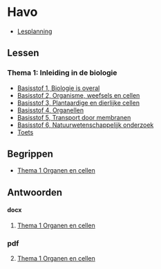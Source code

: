 # Havo

* [Lesplanning](lesplanning.md)

## Lessen


### Thema 1: Inleiding in de biologie

- [Basisstof 1, Biologie is overal](lessen/t1b1.md)
- [Basisstof 2, Organisme, weefsels en cellen](lessen/t1b2.md)
- [Basisstof 3, Plantaardige en dierlijke cellen](lessen/t1b3.md)
- [Basisstof 4, Organellen](lessen/t1b4.md)
- [Basisstof 5, Transport door membranen](lessen/t1b5.md)
- [Basisstof 6, Natuurwetenschappelijk onderzoek](lessen/t1b6.md)
- [Toets](toetsen/t1toets.md)


<!--
### Thema 2: Voortplanting en seksualiteit
- [Basisstof 1, Ongeslachtelijke voortplanting](lessen/t2b1.md)
- [Basisstof 2, Geslachtelijke voortplanting](lessen/t2b2.md)
- [Basisstof 3, Hormonen](lessen/t2b3.md)
- [Basisstof 4, Zwanger](lessen/t2b4.md)
- [Basisstof 5, Seksualiteit](lessen/t2b5.md)
- [Basisstof 6, SOA's en geboorteregeling](lessen/t2b6.md)


## Boek

* [Biologie Voor Jou HAVO 4a](boek/BVJ_H_4A_Boek.docx)
* [Biologie Voor Jou HAVO 4b](boek/BVJ_H_4B_Boek.docx)
-->

## Begrippen

* [Thema 1 Organen en cellen](begrippen/Bvj-4havo-T1-begrippenlijst.docx)

## Antwoorden

#### docx

1. [Thema 1 Organen en cellen](antwoorden/7_0_bvj_havo_4a_uitwerkingen_t1.docx)

### pdf

2. [Thema 1 Organen en cellen](antwoorden/7_0_bvj_havo_4a_uitwerkingen_t1.pdf)

